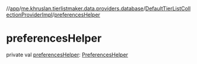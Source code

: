 //[app](../../../index.md)/[me.khruslan.tierlistmaker.data.providers.database](../index.md)/[DefaultTierListCollectionProviderImpl](index.md)/[preferencesHelper](preferences-helper.md)

# preferencesHelper

private val [preferencesHelper](preferences-helper.md): [PreferencesHelper](../-preferences-helper/index.md)
